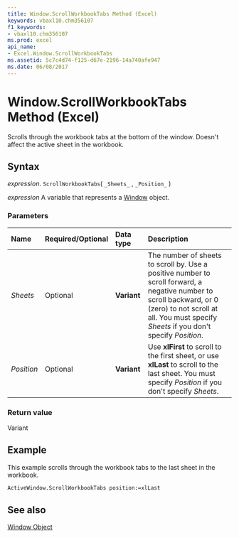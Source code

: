 ```yaml
---
title: Window.ScrollWorkbookTabs Method (Excel)
keywords: vbaxl10.chm356107
f1_keywords:
- vbaxl10.chm356107
ms.prod: excel
api_name:
- Excel.Window.ScrollWorkbookTabs
ms.assetid: 5c7c4d74-f125-d67e-2196-14a740afe947
ms.date: 06/08/2017
---
```



# Window.ScrollWorkbookTabs Method (Excel)

Scrolls through the workbook tabs at the bottom of the window. Doesn't affect the active sheet in the workbook.


## Syntax

 _expression_. `ScrollWorkbookTabs`( `_Sheets_` , `_Position_` )

 _expression_ A variable that represents a [Window](./Excel.Window.md) object.


### Parameters



|Name|Required/Optional|Data type|Description|
|:-----|:-----|:-----|:-----|
| _Sheets_|Optional| **Variant**|The number of sheets to scroll by. Use a positive number to scroll forward, a negative number to scroll backward, or 0 (zero) to not scroll at all. You must specify  _Sheets_ if you don't specify _Position_.|
| _Position_|Optional| **Variant**|Use  **xlFirst** to scroll to the first sheet, or use **xlLast** to scroll to the last sheet. You must specify _Position_ if you don't specify _Sheets_.|

### Return value

Variant


## Example

This example scrolls through the workbook tabs to the last sheet in the workbook.


```vb
ActiveWindow.ScrollWorkbookTabs position:=xlLast
```


## See also


[Window Object](Excel.Window.md)

